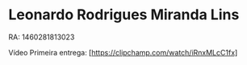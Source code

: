 # Leonardo Rodrigues Miranda Lins
RA: 1460281813023

Vídeo Primeira entrega: [https://clipchamp.com/watch/iRnxMLcC1fx]
